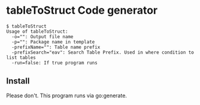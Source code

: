 # tableToStruct Code generator

```shell
$ tableToStruct
Usage of tableToStruct:
  -o="": Output file name
  -p="": Package name in template
  -prefixName="": Table name prefix
  -prefixSearch="eav": Search Table Prefix. Used in where condition to list tables
  -run=false: If true program runs
```

## Install

Please don't. This program runs via go:generate.

